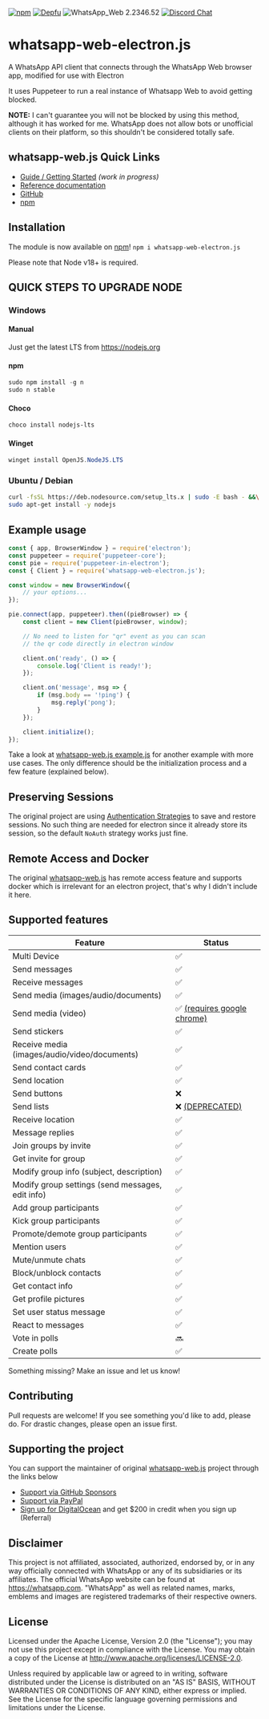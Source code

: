 [![npm](https://img.shields.io/npm/v/whatsapp-web.js.svg)](https://www.npmjs.com/package/whatsapp-web.js) [![Depfu](https://badges.depfu.com/badges/4a65a0de96ece65fdf39e294e0c8dcba/overview.svg)](https://depfu.com/github/pedroslopez/whatsapp-web.js?project_id=9765) ![WhatsApp_Web 2.2346.52](https://img.shields.io/badge/WhatsApp_Web-2.2346.52-brightgreen.svg) [![Discord Chat](https://img.shields.io/discord/698610475432411196.svg?logo=discord)](https://discord.gg/H7DqQs4)  

# whatsapp-web-electron.js
A WhatsApp API client that connects through the WhatsApp Web browser app, modified for use with Electron

It uses Puppeteer to run a real instance of Whatsapp Web to avoid getting blocked.

**NOTE:** I can't guarantee you will not be blocked by using this method, although it has worked for me. WhatsApp does not allow bots or unofficial clients on their platform, so this shouldn't be considered totally safe.

## whatsapp-web.js Quick Links

* [Guide / Getting Started](https://wwebjs.dev/guide) _(work in progress)_
* [Reference documentation](https://docs.wwebjs.dev/)
* [GitHub](https://github.com/pedroslopez/whatsapp-web.js)
* [npm](https://npmjs.org/package/whatsapp-web.js)

## Installation

The module is now available on [npm](https://npmjs.org/package/whatsapp-web-electron.js)! `npm i whatsapp-web-electron.js`

Please note that Node v18+ is required.

## QUICK STEPS TO UPGRADE NODE

### Windows

#### Manual
Just get the latest LTS from https://nodejs.org

#### npm
```powershell
sudo npm install -g n
sudo n stable
```

#### Choco
```powershell
choco install nodejs-lts
```

#### Winget
```powershell
winget install OpenJS.NodeJS.LTS
```

### Ubuntu / Debian
```bash
curl -fsSL https://deb.nodesource.com/setup_lts.x | sudo -E bash - &&\
sudo apt-get install -y nodejs
```

## Example usage

```js
const { app, BrowserWindow } = require('electron');
const puppeteer = require('puppeteer-core');
const pie = require('puppeteer-in-electron');
const { Client } = require('whatsapp-web-electron.js');

const window = new BrowserWindow({
    // your options...
});

pie.connect(app, puppeteer).then((pieBrowser) => {
    const client = new Client(pieBrowser, window);

    // No need to listen for "qr" event as you can scan
    // the qr code directly in electron window

    client.on('ready', () => {
        console.log('Client is ready!');
    });

    client.on('message', msg => {
        if (msg.body == '!ping') {
            msg.reply('pong');
        }
    });

    client.initialize();
});
```

Take a look at [whatsapp-web.js example.js](https://github.com/pedroslopez/whatsapp-web.js/blob/master/example.js) for another example with more use cases. The only difference should be the initialization process and a few feature (explained below).

## Preserving Sessions

The original project are using [Authentication Strategies](https://wwebjs.dev/guide/authentication.html) to save and restore sessions. No such thing are needed for electron since it already store its session, so the default `NoAuth` strategy works just fine.

## Remote Access and Docker

The original [whatsapp-web.js](https://github.com/pedroslopez/whatsapp-web.js) has remote access feature and supports docker which is irrelevant for an electron project, that's why I didn't include it here.


## Supported features

| Feature  | Status |
| ------------- | ------------- |
| Multi Device  | ✅  |
| Send messages  | ✅  |
| Receive messages  | ✅  |
| Send media (images/audio/documents)  | ✅  |
| Send media (video)  | ✅ [(requires google chrome)](https://wwebjs.dev/guide/handling-attachments.html#caveat-for-sending-videos-and-gifs)  |
| Send stickers | ✅ |
| Receive media (images/audio/video/documents)  | ✅  |
| Send contact cards | ✅ |
| Send location | ✅ |
| Send buttons | ❌ |
| Send lists | ❌  [(DEPRECATED)](https://www.youtube.com/watch?v=hv1R1rLeVVE) |
| Receive location | ✅ | 
| Message replies | ✅ |
| Join groups by invite  | ✅ |
| Get invite for group  | ✅ |
| Modify group info (subject, description)  | ✅  |
| Modify group settings (send messages, edit info)  | ✅  |
| Add group participants  | ✅  |
| Kick group participants  | ✅  |
| Promote/demote group participants | ✅ |
| Mention users | ✅ |
| Mute/unmute chats | ✅ |
| Block/unblock contacts | ✅ |
| Get contact info | ✅ |
| Get profile pictures | ✅ |
| Set user status message | ✅ |
| React to messages | ✅ |
| Vote in polls | 🔜 |
| Create polls | ✅ |

Something missing? Make an issue and let us know!

## Contributing

Pull requests are welcome! If you see something you'd like to add, please do. For drastic changes, please open an issue first.

## Supporting the project

You can support the maintainer of original [whatsapp-web.js](https://github.com/pedroslopez/whatsapp-web.js) project through the links below

- [Support via GitHub Sponsors](https://github.com/sponsors/pedroslopez)
- [Support via PayPal](https://www.paypal.me/psla/)
- [Sign up for DigitalOcean](https://m.do.co/c/73f906a36ed4) and get $200 in credit when you sign up (Referral)

## Disclaimer

This project is not affiliated, associated, authorized, endorsed by, or in any way officially connected with WhatsApp or any of its subsidiaries or its affiliates. The official WhatsApp website can be found at https://whatsapp.com. "WhatsApp" as well as related names, marks, emblems and images are registered trademarks of their respective owners.

## License

Licensed under the Apache License, Version 2.0 (the "License");
you may not use this project except in compliance with the License.
You may obtain a copy of the License at http://www.apache.org/licenses/LICENSE-2.0.

Unless required by applicable law or agreed to in writing, software
distributed under the License is distributed on an "AS IS" BASIS,
WITHOUT WARRANTIES OR CONDITIONS OF ANY KIND, either express or implied.
See the License for the specific language governing permissions and
limitations under the License.
